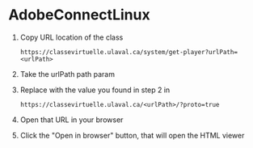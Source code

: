# AdobeConnectLinux
1. Copy URL location of the class

    `https://classevirtuelle.ulaval.ca/system/get-player?urlPath=<urlPath>`

2. Take the urlPath path param

3. Replace <urlPath> with the value you found in step 2 in
  
    `https://classevirtuelle.ulaval.ca/<urlPath>/?proto=true`

4. Open that URL in your browser

5. Click the "Open in browser" button, that will open the HTML viewer
